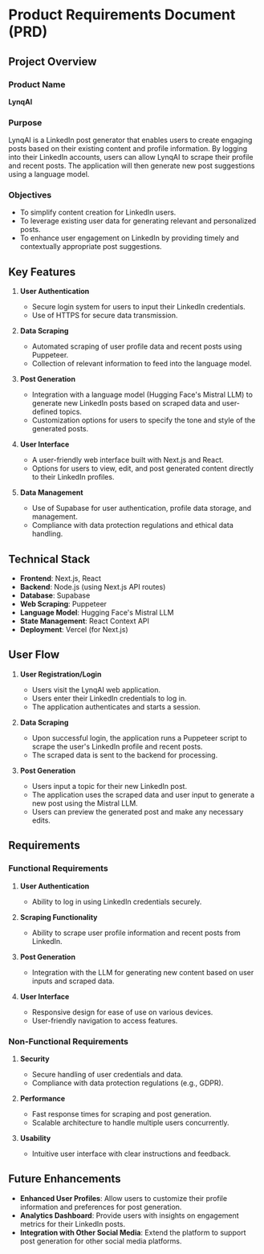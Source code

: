 # Product Requirements Document (PRD)

## Project Overview

### Product Name
**LynqAI**

### Purpose
LynqAI is a LinkedIn post generator that enables users to create engaging posts based on their existing content and profile information. By logging into their LinkedIn accounts, users can allow LynqAI to scrape their profile and recent posts. The application will then generate new post suggestions using a language model.

### Objectives
- To simplify content creation for LinkedIn users.
- To leverage existing user data for generating relevant and personalized posts.
- To enhance user engagement on LinkedIn by providing timely and contextually appropriate post suggestions.

## Key Features

1. **User Authentication**
   - Secure login system for users to input their LinkedIn credentials.
   - Use of HTTPS for secure data transmission.

2. **Data Scraping**
   - Automated scraping of user profile data and recent posts using Puppeteer.
   - Collection of relevant information to feed into the language model.

3. **Post Generation**
   - Integration with a language model (Hugging Face's Mistral LLM) to generate new LinkedIn posts based on scraped data and user-defined topics.
   - Customization options for users to specify the tone and style of the generated posts.

4. **User Interface**
   - A user-friendly web interface built with Next.js and React.
   - Options for users to view, edit, and post generated content directly to their LinkedIn profiles.

5. **Data Management**
   - Use of Supabase for user authentication, profile data storage, and management.
   - Compliance with data protection regulations and ethical data handling.

## Technical Stack

- **Frontend**: Next.js, React
- **Backend**: Node.js (using Next.js API routes)
- **Database**: Supabase
- **Web Scraping**: Puppeteer
- **Language Model**: Hugging Face's Mistral LLM
- **State Management**: React Context API
- **Deployment**: Vercel (for Next.js)

## User Flow

1. **User Registration/Login**
   - Users visit the LynqAI web application.
   - Users enter their LinkedIn credentials to log in.
   - The application authenticates and starts a session.

2. **Data Scraping**
   - Upon successful login, the application runs a Puppeteer script to scrape the user's LinkedIn profile and recent posts.
   - The scraped data is sent to the backend for processing.

3. **Post Generation**
   - Users input a topic for their new LinkedIn post.
   - The application uses the scraped data and user input to generate a new post using the Mistral LLM.
   - Users can preview the generated post and make any necessary edits.

## Requirements

### Functional Requirements
1. **User Authentication**
   - Ability to log in using LinkedIn credentials securely.
   
2. **Scraping Functionality**
   - Ability to scrape user profile information and recent posts from LinkedIn.

3. **Post Generation**
   - Integration with the LLM for generating new content based on user inputs and scraped data.

4. **User Interface**
   - Responsive design for ease of use on various devices.
   - User-friendly navigation to access features.

### Non-Functional Requirements
1. **Security**
   - Secure handling of user credentials and data.
   - Compliance with data protection regulations (e.g., GDPR).

2. **Performance**
   - Fast response times for scraping and post generation.
   - Scalable architecture to handle multiple users concurrently.

3. **Usability**
   - Intuitive user interface with clear instructions and feedback.


## Future Enhancements

- **Enhanced User Profiles**: Allow users to customize their profile information and preferences for post generation.
- **Analytics Dashboard**: Provide users with insights on engagement metrics for their LinkedIn posts.
- **Integration with Other Social Media**: Extend the platform to support post generation for other social media platforms.
